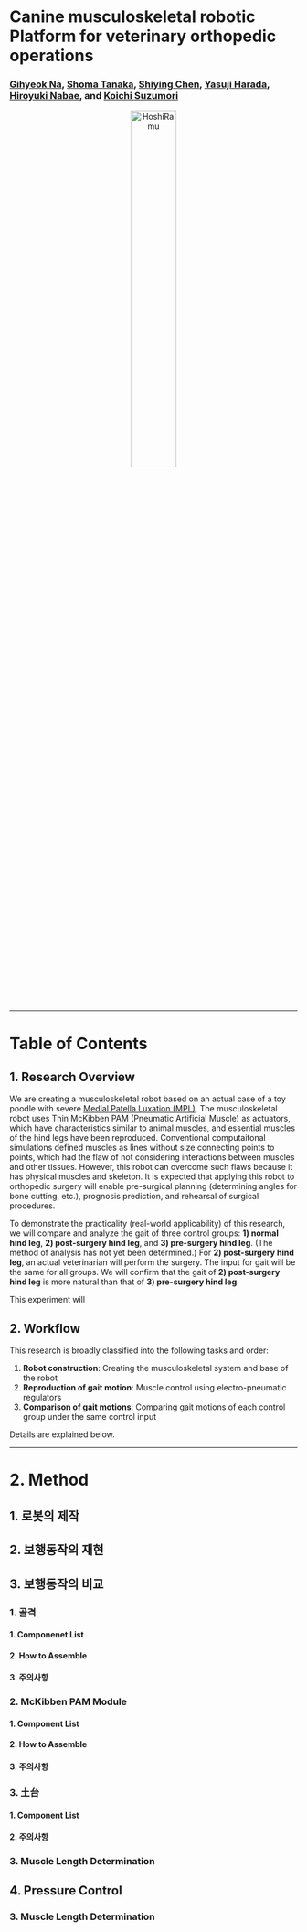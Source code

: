 # Canine musculoskeletal robotic Platform for veterinary orthopedic operations
### [Gihyeok Na](mailto:gihyeok2@illinois.edu), [Shoma Tanaka](mailto:tanaka.s.ca@m.titech.ac.jp), [Shiying Chen](mailto:b09502174@ntu.edu.tw), [Yasuji Harada](mailto:yasuji@nvlu.ac.jp), [Hiroyuki Nabae](mailto:nabae.h.aa@m.titech.ac.jp), and [Koichi Suzumori](mailto:suzumori.k.aa@m.titech.ac.jp)

<p align="center">
<img width="40%" alt="HoshiRamu" src="https://github.com/user-attachments/assets/e65bed34-cb22-4fad-9f89-9c7f26b4fd0d">
</p>

---

# Table of Contents

## 1. Research Overview
We are creating a musculoskeletal robot based on an actual case of a toy poodle with severe [Medial Patella Luxation (MPL)](https://www.qldvetspecialists.com.au/medial-patella-luxation). The musculoskeletal robot uses Thin McKibben PAM (Pneumatic Artificial Muscle) as actuators, which have characteristics similar to animal muscles, and essential muscles of the hind legs have been reproduced. Conventional computaitonal simulations defined muscles as lines without size connecting points to points, which had the flaw of not considering interactions between muscles and other tissues. However, this robot can overcome such flaws because it has physical muscles and skeleton. It is expected that applying this robot to orthopedic surgery will enable pre-surgical planning (determining angles for bone cutting, etc.), prognosis prediction, and rehearsal of surgical procedures.


To demonstrate the practicality (real-world applicability) of this research, we will compare and analyze the gait of three control groups: **1) normal hind leg**, **2) post-surgery hind leg**, and **3) pre-surgery hind leg**. (The method of analysis has not yet been determined.) For **2) post-surgery hind leg**, an actual veterinarian will perform the surgery. The input for gait will be the same for all groups. We will confirm that the gait of **2) post-surgery hind leg** is more natural than that of **3) pre-surgery hind leg**.


This experiment will


## 2. Workflow
This research is broadly classified into the following tasks and order:

1. **Robot construction**: Creating the musculoskeletal system and base of the robot
2. **Reproduction of gait motion**: Muscle control using electro-pneumatic regulators
3. **Comparison of gait motions**: Comparing gait motions of each control group under the same control input

Details are explained below.

---
# 2. Method

## 1. 로봇의 제작
## 2. 보행동작의 재현
## 3. 보행동작의 비교



###     1. 골격
####        1. Componenet List
####        2. How to Assemble
####        3. 주의사항
###    2. McKibben PAM Module
####        1. Component List
####        2. How to Assemble
####        3. 주의사항
###    3. 土台
####        1. Component List
####        2. 주의사항


### 3. Muscle Length Determination







## 4. Pressure Control
### 3. Muscle Length Determination
